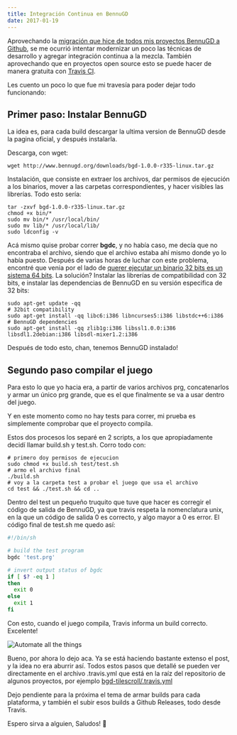 ```yaml
---
title: Integración Continua en BennuGD
date: 2017-01-19
---
```


Aprovechando la [migración que hice de todos mis proyectos BennuGD a Github](http://torresbaldi.com/nuestros-juegos-en-github/), se me ocurrió intentar modernizar un poco las técnicas de desarrollo y agregar integración continua a la mezcla. También aprovechando que en proyectos open source esto se puede hacer de manera gratuita con [Travis CI](https://travis-ci.org).

Les cuento un poco lo que fue mi travesía para poder dejar todo funcionando:

<!-- more -->

## Primer paso: Instalar BennuGD

La idea es, para cada build descargar la ultima version de BennuGD desde la pagina oficial, y después instalarla.

Descarga, con wget:

```
wget http://www.bennugd.org/downloads/bgd-1.0.0-r335-linux.tar.gz
```

Instalación, que consiste en extraer los archivos, dar permisos de ejecución a los binarios, mover a las carpetas correspondientes, y hacer visibles las librerías. Todo esto sería:

```
tar -zxvf bgd-1.0.0-r335-linux.tar.gz
chmod +x bin/*
sudo mv bin/* /usr/local/bin/
sudo mv lib/* /usr/local/lib/
sudo ldconfig -v
```

Acá mismo quise probar correr **bgdc**, y no había caso, me decía que no encontraba el archivo, siendo que el archivo estaba ahí mismo donde yo lo había puesto. Después de varias horas de luchar con este problema, encontré que venia por el lado de [querer ejecutar un binario 32 bits es un sistema 64 bits](http://askubuntu.com/questions/133389/no-such-file-or-directory-but-the-file-exists). La solución? Instalar las librerías de compatibilidad con 32 bits, e instalar las dependencias de BennuGD en su versión especifica de 32 bits:

```
sudo apt-get update -qq
# 32bit compatibility
sudo apt-get install -qq libc6:i386 libncurses5:i386 libstdc++6:i386
# BennuGD dependencies
sudo apt-get install -qq zlib1g:i386 libssl1.0.0:i386 libsdl1.2debian:i386 libsdl-mixer1.2:i386
```

Después de todo esto, chan, tenemos BennuGD instalado!

## Segundo paso compilar el juego

Para esto lo que yo hacia era, a partir de varios archivos prg, concatenarlos y armar un único prg grande, que es el que finalmente se va a usar dentro del juego.

Y en este momento como no hay tests para correr, mi prueba es simplemente comprobar que el proyecto compila.

Estos dos procesos los separé en 2 scripts, a los que apropiadamente decidí llamar build.sh y test.sh. Corro todo con:

```
# primero doy permisos de ejecucion
sudo chmod +x build.sh test/test.sh
# armo el archivo final
./build.sh
# voy a la carpeta test a probar el juego que usa el archivo
cd test && ./test.sh && cd ..
```

Dentro del test un pequeño truquito que tuve que hacer es corregir el código de salida de BennuGD, ya que travis respeta la nomenclatura unix, en la que un código de salida 0 es correcto, y algo mayor a 0 es error. El código final de test.sh me quedo así:

```bash
#!/bin/sh

# build the test program
bgdc 'test.prg'

# invert output status of bgdc
if [ $? -eq 1 ]
then
  exit 0
else
  exit 1
fi
```
Con esto, cuando el juego compila, Travis informa un build correcto. Excelente!

![Automate all the things](blog/automate.png)

Bueno, por ahora lo dejo aca. Ya se está haciendo bastante extenso el post, y la idea no era aburrir así. Todos estos pasos que detallé se pueden ver directamente en el archivo .travis.yml que está en la raíz del repositorio de algunos proyectos, por ejemplo [bgd-tilescroll/.travis.yml](https://github.com/TorresBaldi/bgd-tilescroll/blob/master/.travis.yml)

Dejo pendiente para la próxima el tema de armar builds para cada plataforma, y también el subir esos builds a Github Releases, todo desde Travis.

Espero sirva a alguien,
Saludos! 🙂

